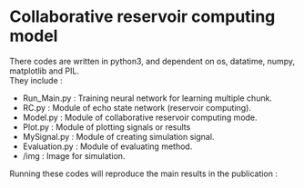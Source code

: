 # Collaborative reservoir computing model  
There codes are written in python3, and dependent on os, datatime, numpy, matplotlib and PIL.  
They include :

- Run_Main.py : Training neural network for learning multiple chunk.
- RC.py : Module of echo state network (reservoir computing).
- Model.py : Module of collaborative reservoir computing mode.
- Plot.py : Module of plotting signals or results
- MySignal.py : Module of creating simulation signal.
- Evaluation.py : Module of evaluating method.
- /img : Image for simulation.

Running these codes will reproduce the main results in the publication :  

